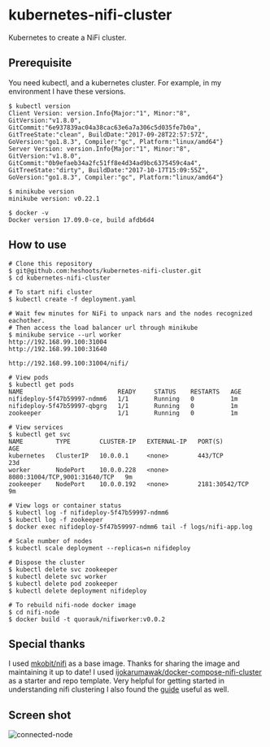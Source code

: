 # kubernetes-nifi-cluster
Kubernetes to create a NiFi cluster.

## Prerequisite

You need kubectl, and a kubernetes cluster. For example, in my environment I have these versions.

```Shell
$ kubectl version
Client Version: version.Info{Major:"1", Minor:"8", GitVersion:"v1.8.0", GitCommit:"6e937839ac04a38cac63e6a7a306c5d035fe7b0a", GitTreeState:"clean", BuildDate:"2017-09-28T22:57:57Z", GoVersion:"go1.8.3", Compiler:"gc", Platform:"linux/amd64"}
Server Version: version.Info{Major:"1", Minor:"8", GitVersion:"v1.8.0", GitCommit:"0b9efaeb34a2fc51ff8e4d34ad9bc6375459c4a4", GitTreeState:"dirty", BuildDate:"2017-10-17T15:09:55Z", GoVersion:"go1.8.3", Compiler:"gc", Platform:"linux/amd64"}

$ minikube version
minikube version: v0.22.1

$ docker -v
Docker version 17.09.0-ce, build afdb6d4
```

## How to use

```Shell
# Clone this repository
$ git@github.com:heshoots/kubernetes-nifi-cluster.git
$ cd kubernetes-nifi-cluster

# To start nifi cluster
$ kubectl create -f deployment.yaml

# Wait few minutes for NiFi to unpack nars and the nodes recognized eachother.
# Then access the load balancer url through minikube
$ minikube service --url worker
http://192.168.99.100:31004
http://192.168.99.100:31640

http://192.168.99.100:31004/nifi/

# View pods
$ kubectl get pods
NAME                          READY     STATUS    RESTARTS   AGE
nifideploy-5f47b59997-ndmm6   1/1       Running   0          1m
nifideploy-5f47b59997-qbgrg   1/1       Running   0          1m
zookeeper                     1/1       Running   0          1m

# View services
$ kubectl get svc
NAME         TYPE        CLUSTER-IP   EXTERNAL-IP   PORT(S)                         AGE
kubernetes   ClusterIP   10.0.0.1     <none>        443/TCP                         23d
worker       NodePort    10.0.0.228   <none>        8080:31004/TCP,9001:31640/TCP   9m
zookeeper    NodePort    10.0.0.192   <none>        2181:30542/TCP                  9m

# View logs or container status
$ kubectl log -f nifideploy-5f47b59997-ndmm6
$ kubectl log -f zookeeper
$ docker exec nifideploy-5f47b59997-ndmm6 tail -f logs/nifi-app.log

# Scale number of nodes
$ kubectl scale deployment --replicas=n nifideploy

# Dispose the cluster
$ kubectl delete svc zookeeper
$ kubectl delete svc worker
$ kubectl delete pod zookeeper
$ kubectl delete deployment nifideploy

# To rebuild nifi-node docker image
$ cd nifi-node
$ docker build -t quorauk/nifiworker:v0.0.2
```

## Special thanks

I used [mkobit/nifi](https://github.com/mkobit/docker-nifi) as a base image. Thanks for sharing the image and maintaining it up to date!
I used [ijokarumawak/docker-compose-nifi-cluster](https://github.com/ijokarumawak/docker-compose-nifi-cluster) as a starter and repo template. Very helpful for getting started in understanding nifi clustering
I also found the [guide](https://community.hortonworks.com/articles/68375/nifi-cluster-and-load-balancer.html) useful as well.

## Screen shot

![connected-node](https://raw.githubusercontent.com/ijokarumawak/docker-compose-nifi-cluster/master/images/connected-nodes.png)
